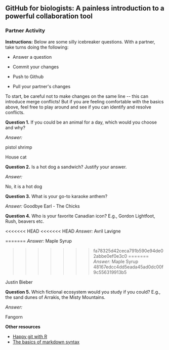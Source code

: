 ## GitHub for biologists: A painless introduction to a powerful collaboration tool

### Partner Activity

**Instructions:** Below are some silly icebreaker questions. With a partner, take turns doing the following:

-   Answer a question

-   Commit your changes

-   Push to Github

-   Pull your partner's changes

To start, be careful not to make changes on the same line -- this can introduce merge conflicts! But if you are feeling comfortable with the basics above, feel free to play around and see if you can identify and resolve conflicts.

**Question 1.** If you could be an animal for a day, which would you choose and why?

*Answer:*

pistol shrimp

House cat

**Question 2.** Is a hot dog a sandwich? Justify your answer.

*Answer:*

No, it is a hot dog

**Question 3.** What is your go-to karaoke anthem?

*Answer:* Goodbye Earl - The Chicks

**Question 4.** Who is your favorite Canadian icon? E.g., Gordon Lightfoot, Rush, beavers etc.

<<<<<<< HEAD
<<<<<<< HEAD
*Answer:* 
Avril Lavigne

=======
*Answer:*
Maple Syrup
>>>>>>> fa78325d42ceca791b590e94de02abbe0ef0e3c0
=======
*Answer:* Maple Syrup
>>>>>>> 48167edcc4dd5eada45ad0dc00f9c556319913b5

Justin Bieber

**Question 5.** Which fictional ecosystem would you study if you could? E.g., the sand dunes of Arrakis, the Misty Mountains.

*Answer:*

Fangorn

**Other resources**

-   [Happy git with R](https://happygitwithr.com/)
-   [The basics of markdown syntax](https://rmarkdown.rstudio.com/authoring_basics.html)
